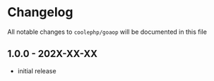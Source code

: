 # Changelog

All notable changes to `coolephp/goaop` will be documented in this file

## 1.0.0 - 202X-XX-XX

* initial release
